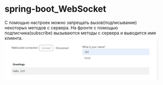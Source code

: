 # spring-boot_WebSocket
С помощью настроек можно запрещать вызов(подписывание) некоторых методов с сервера. На фронте с помощью подписчика(subscribe) вызываются методы с сервера и выводится имя клиента.
![Image text](https://github.com/vyshky/spring-boot_WebSocket/blob/main/image_2023-01-14_19-06-28.png)
